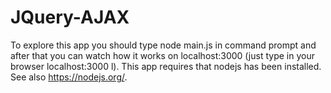 # JQuery-AJAX
To explore this app you should type node main.js in command prompt and after that you can watch how it works on localhost:3000 (just type in your browser localhost:3000 l).
This app requires that nodejs has been installed.
See also https://nodejs.org/.
